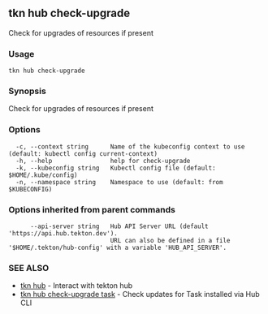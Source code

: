 ## tkn hub check-upgrade

Check for upgrades of resources if present

### Usage

```
tkn hub check-upgrade
```

### Synopsis

Check for upgrades of resources if present

### Options

```
  -c, --context string      Name of the kubeconfig context to use (default: kubectl config current-context)
  -h, --help                help for check-upgrade
  -k, --kubeconfig string   Kubectl config file (default: $HOME/.kube/config)
  -n, --namespace string    Namespace to use (default: from $KUBECONFIG)
```

### Options inherited from parent commands

```
      --api-server string   Hub API Server URL (default 'https://api.hub.tekton.dev').
                            URL can also be defined in a file '$HOME/.tekton/hub-config' with a variable 'HUB_API_SERVER'.
```

### SEE ALSO

* [tkn hub](tkn_hub.md)	 - Interact with tekton hub
* [tkn hub check-upgrade task](tkn_hub_check-upgrade_task.md)	 - Check updates for Task installed via Hub CLI

